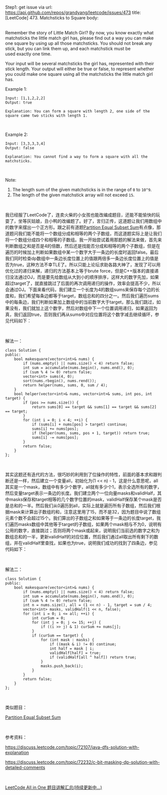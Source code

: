 Step1: get issue via url: https://api.github.com/repos/grandyang/leetcode/issues/473 
 title:[LeetCode] 473. Matchsticks to Square 
 body:  
  

Remember the story of Little Match Girl? By now, you know exactly what matchsticks the little match girl has, please find out a way you can make one square by using up all those matchsticks. You should not break any stick, but you can link them up, and each matchstick must be used exactly one time.

Your input will be several matchsticks the girl has, represented with their stick length. Your output will either be true or false, to represent whether you could make one square using all the matchsticks the little match girl has.

Example 1:
    
    
    Input: [1,1,2,2,2]
    Output: true
    
    Explanation: You can form a square with length 2, one side of the square came two sticks with length 1.
    

 

Example 2:
    
    
    Input: [3,3,3,3,4]
    Output: false
    
    Explanation: You cannot find a way to form a square with all the matchsticks.
    

 

Note:

  1. The length sum of the given matchsticks is in the range of `0` to `10^9`.
  2. The length of the given matchstick array will not exceed `15`.



 

我已经服了LeetCode了，连卖火柴的小女孩也能改编成题目，还能不能愉快的玩耍了，坐等灰姑娘，丑小鸭的改编题了。好了，言归正传，这道题让我们用数组中的数字来摆出一个正方形。跟之前有道题[Partition Equal Subset Sum](http://www.cnblogs.com/grandyang/p/5951422.html)有点像，那道题问我们能不能将一个数组分成和相等的两个子数组，而这道题实际上是让我们将一个数组分成四个和相等的子数组。我一开始尝试着用那题的解法来做，首先来判断数组之和是否是4的倍数，然后还是找能否分成和相等的两个子数组，但是在遍历的时候加上判断如果数组中某一个数字大于一条边的长度时返回false。最后我们同时检查dp数组中一条边长度位置上的值跟两倍多一条边长度位置上的值是否为true，这种方法不幸TLE了。所以只能上论坛求助各路大神了，发现了可以用优化过的递归来解，递归的方法基本上等于brute force，但是C++版本的直接递归没法通过OJ，而是要先给数组从大到小的顺序排序，这样大的数字先加，如果超过target了，就直接跳过了后面的再次调用递归的操作，效率会提高不少，所以会通过OJ。下面来看代码，我们建立一个长度为4的数组sums来保存每个边的长度和，我们希望每条边都等于target，数组总和的四分之一。然后我们遍历sums中的每条边，我们判断如果加上数组中的当前数字大于target，那么我们跳过，如果没有，我们就加上这个数字，然后对数组中下一个位置调用递归，如果返回为真，我们返回true，否则我们再从sums中对应位置将这个数字减去继续循环，参见代码如下：

 

解法一：
    
    
    class Solution {
    public:
        bool makesquare(vector<int>& nums) {
            if (nums.empty() || nums.size() < 4) return false;
            int sum = accumulate(nums.begin(), nums.end(), 0);
            if (sum % 4 != 0) return false;
            vector<int> sums(4, 0);
            sort(nums.rbegin(), nums.rend());
            return helper(nums, sums, 0, sum / 4);
        }
        bool helper(vector<int>& nums, vector<int>& sums, int pos, int target) {
            if (pos >= nums.size()) {
                return sums[0] == target && sums[1] == target && sums[2] == target;
            }
            for (int i = 0; i < 4; ++i) {
                if (sums[i] + nums[pos] > target) continue;
                sums[i] += nums[pos];
                if (helper(nums, sums, pos + 1, target)) return true;
                sums[i] -= nums[pos];
            }
            return false;
        }
    };

 

其实这题还有迭代的方法，很巧妙的利用到了位操作的特性，前面的基本求和跟判断还是一样，然后建立一个变量all，初始化为(1 << n) - 1，这是什么意思呢，all其实是一个mask，数组中有多少个数字，all就有多少个1，表示全选所有的数字，然后变量target表示一条边的长度。我们建立两个一位向量masks和validHalf，其中masks保存和target相等的几个数字位置的mask，validHalf保存某个mask是否是总和的一半。然后我们从0遍历到all，实际上就是遍历所有子数组，然后我们根据mask来计算出子数组的和，注意这里用了15，而不是32，因为题目中说了数组元素个数不会超过15个。我们算出的子数组之和如果等于一条边的长度target，我们遍历masks数组中其他等于target的子数组，如果两个mask相与不为0，说明有公用的数字，直接跳过；否则将两个mask或起来，说明我们当前选的数字之和为数组总和的一半，更新validHalf的对应位置，然后我们通过all取出所有剩下的数组，并在validHalf里查找，如果也为true，说明我们成功的找到了四条边，参见代码如下：

 

解法二：
    
    
    class Solution {
    public:
        bool makesquare(vector<int>& nums) {
            if (nums.empty() || nums.size() < 4) return false;
            int sum = accumulate(nums.begin(), nums.end(), 0);
            if (sum % 4 != 0) return false;
            int n = nums.size(), all = (1 << n) - 1, target = sum / 4;
            vector<int> masks, validHalf(1 << n, false);
            for (int i = 0; i <= all; ++i) {
                int curSum = 0;
                for (int j = 0; j <= 15; ++j) {
                    if ((i >> j) & 1) curSum += nums[j];
                }
                if (curSum == target) {
                    for (int mask : masks) {
                        if ((mask & i) != 0) continue;
                        int half = mask | i;
                        validHalf[half] = true;
                        if (validHalf[all ^ half]) return true;
                    }
                    masks.push_back(i);
                }
            }
            return false;
        }
    };

 

类似题目：

[Partition Equal Subset Sum](http://www.cnblogs.com/grandyang/p/5951422.html)

 

参考资料：

<https://discuss.leetcode.com/topic/72107/java-dfs-solution-with-explanation>

<https://discuss.leetcode.com/topic/72232/c-bit-masking-dp-solution-with-detailed-comments>

 

[LeetCode All in One 题目讲解汇总(持续更新中...)](http://www.cnblogs.com/grandyang/p/4606334.html)
